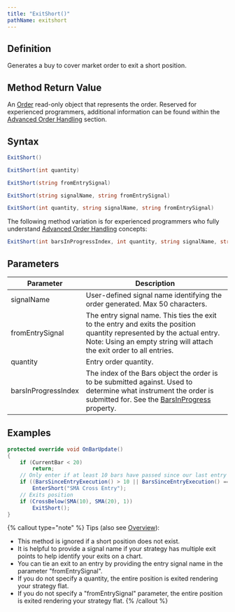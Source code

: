 ```yaml
---
title: "ExitShort()"
pathName: exitshort
---
```


## Definition

Generates a buy to cover market order to exit a short position.

## Method Return Value

An [Order](order) read-only object that represents the order. Reserved for experienced programmers, additional information can be found within the [Advanced Order Handling](advanced_order_handling) section.

## Syntax

```csharp
ExitShort()
```

```csharp
ExitShort(int quantity)
```

```csharp
ExitShort(string fromEntrySignal)
```

```csharp
ExitShort(string signalName, string fromEntrySignal)
```

```csharp
ExitShort(int quantity, string signalName, string fromEntrySignal)
```

The following method variation is for experienced programmers who fully understand [Advanced Order Handling](advanced_order_handling) concepts:

```csharp
ExitShort(int barsInProgressIndex, int quantity, string signalName, string fromEntrySignal)
```

## Parameters

| Parameter              | Description                                                                                                         |
|-----------------------|---------------------------------------------------------------------------------------------------------------------|
| signalName            | User-defined signal name identifying the order generated. Max 50 characters.                                       |
| fromEntrySignal       | The entry signal name. This ties the exit to the entry and exits the position quantity represented by the actual entry. Note: Using an empty string will attach the exit order to all entries. |
| quantity              | Entry order quantity.                                                                                              |
| barsInProgressIndex   | The index of the Bars object the order is to be submitted against. Used to determine what instrument the order is submitted for. See the [BarsInProgress](barsinprogress) property. |

## Examples

```csharp
protected override void OnBarUpdate()
{
    if (CurrentBar < 20)
        return;
    // Only enter if at least 10 bars have passed since our last entry
    if ((BarsSinceEntryExecution() > 10 || BarsSinceEntryExecution() == -1) && CrossBelow(SMA(10), SMA(20), 1))
        EnterShort("SMA Cross Entry");
    // Exits position
    if (CrossBelow(SMA(10), SMA(20), 1))
        ExitShort();
}
```

{% callout type="note" %}
Tips (also see [Overview](managed_approach)):
- This method is ignored if a short position does not exist.
- It is helpful to provide a signal name if your strategy has multiple exit points to help identify your exits on a chart.
- You can tie an exit to an entry by providing the entry signal name in the parameter "fromEntrySignal".
- If you do not specify a quantity, the entire position is exited rendering your strategy flat.
- If you do not specify a "fromEntrySignal" parameter, the entire position is exited rendering your strategy flat.
{% /callout %}  
